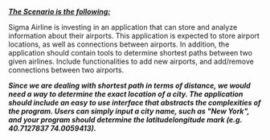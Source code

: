 <b><i><u>The Scenario is the following: </b></i></u>

  Sigma Airline is investing in an application that can store and analyze information about their airports. This application is expected to store airport locations, as well as connections between airports. In addition, the application should contain tools to determine shortest paths between two given airlines. Include functionalities to add new airports, and add/remove connections between two airports.


<b><i>Since we are dealing with shortest path in terms of distance, we would need a way to determine the exact location of a city. The application should
include an easy to use interface that abstracts the complexities of the program. Users can simply input a city name, such as "New York", and your
program should determine the latitude­longitude mark (e.g. 40.7127837 74.0059413). </b> </i>
